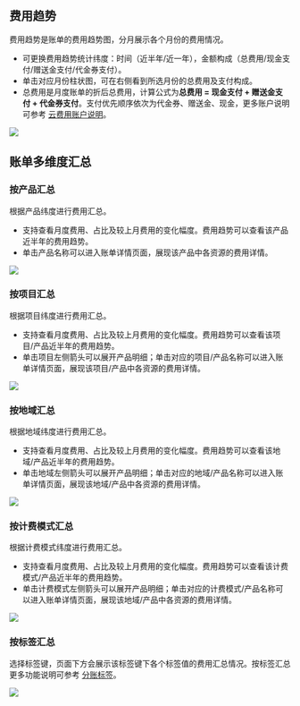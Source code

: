 ## 费用趋势

费用趋势是账单的费用趋势图，分月展示各个月份的费用情况。
- 可更换费用趋势统计纬度：时间（近半年/近一年），金额构成（总费用/现金支付/赠送金支付/代金券支付）。
- 单击对应月份柱状图，可在右侧看到所选月份的总费用及支付构成。
- 总费用是月度账单的折后总费用，计算公式为**总费用 = 现金支付 + 赠送金支付 + 代金券支付**。支付优先顺序依次为代金券、赠送金、现金，更多账户说明可参考 [云费用账户说明](https://cloud.tencent.com/document/product/555/7424)。

![](https://main.qcloudimg.com/raw/79b70651cda5759faca4f8af1223b1d0.png)


## 账单多维度汇总

### 按产品汇总

根据产品纬度进行费用汇总。
- 支持查看月度费用、占比及较上月费用的变化幅度。费用趋势可以查看该产品近半年的费用趋势。
- 单击产品名称可以进入账单详情页面，展现该产品中各资源的费用详情。

![](https://main.qcloudimg.com/raw/38ca67f4d2a4f238220ac314b1b65eba.png)

### 按项目汇总

根据项目纬度进行费用汇总。
- 支持查看月度费用、占比及较上月费用的变化幅度。费用趋势可以查看该项目/产品近半年的费用趋势。
- 单击项目左侧箭头可以展开产品明细；单击对应的项目/产品名称可以进入账单详情页面，展现该项目/产品中各资源的费用详情。

![](https://main.qcloudimg.com/raw/dddceb758511f47cabbb2a7da5c91cd4.png)


### 按地域汇总

根据地域纬度进行费用汇总。
- 支持查看月度费用、占比及较上月费用的变化幅度。费用趋势可以查看该地域/产品近半年的费用趋势。
- 单击地域左侧箭头可以展开产品明细；单击对应的地域/产品名称可以进入账单详情页面，展现该地域/产品中各资源的费用详情。

![](https://main.qcloudimg.com/raw/ebed392bb5ae33e357c7c6aeff250ed4.png)

### 按计费模式汇总

根据计费模式纬度进行费用汇总。
- 支持查看月度费用、占比及较上月费用的变化幅度。费用趋势可以查看该计费模式/产品近半年的费用趋势。
- 单击计费模式左侧箭头可以展开产品明细；单击对应的计费模式/产品名称可以进入账单详情页面，展现该地域/产品中各资源的费用详情。

![](https://main.qcloudimg.com/raw/2642c0bfa0be053525060983649fc1e1.png)

### 按标签汇总

选择标签键，页面下方会展示该标签键下各个标签值的费用汇总情况。按标签汇总更多功能说明可参考 [分账标签](https://cloud.tencent.com/document/product/555/37959)。

![](https://main.qcloudimg.com/raw/f0e3eeb8cbcc623c956fb8f67026484e.png)




